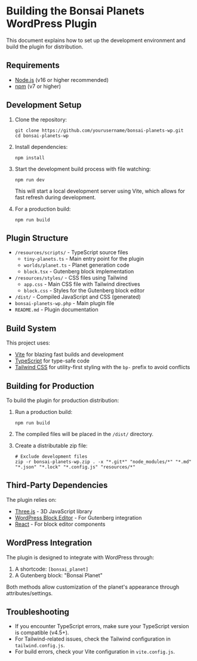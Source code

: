 # Building the Bonsai Planets WordPress Plugin

This document explains how to set up the development environment and build the plugin for distribution.

## Requirements

- [Node.js](https://nodejs.org/) (v16 or higher recommended)
- [npm](https://www.npmjs.com/) (v7 or higher)

## Development Setup

1. Clone the repository:
   ```
   git clone https://github.com/yourusername/bonsai-planets-wp.git
   cd bonsai-planets-wp
   ```

2. Install dependencies:
   ```
   npm install
   ```

3. Start the development build process with file watching:
   ```
   npm run dev
   ```
   This will start a local development server using Vite, which allows for fast refresh during development.

4. For a production build:
   ```
   npm run build
   ```

## Plugin Structure

- `/resources/scripts/` - TypeScript source files
  - `tiny-planets.ts` - Main entry point for the plugin
  - `worlds/planet.ts` - Planet generation code
  - `block.tsx` - Gutenberg block implementation
- `/resources/styles/` - CSS files using Tailwind
  - `app.css` - Main CSS file with Tailwind directives
  - `block.css` - Styles for the Gutenberg block editor
- `/dist/` - Compiled JavaScript and CSS (generated)
- `bonsai-planets-wp.php` - Main plugin file
- `README.md` - Plugin documentation

## Build System

This project uses:
- [Vite](https://vitejs.dev/) for blazing fast builds and development
- [TypeScript](https://www.typescriptlang.org/) for type-safe code
- [Tailwind CSS](https://tailwindcss.com/) for utility-first styling with the `bp-` prefix to avoid conflicts

## Building for Production

To build the plugin for production distribution:

1. Run a production build:
   ```
   npm run build
   ```

2. The compiled files will be placed in the `/dist/` directory.

3. Create a distributable zip file:
   ```
   # Exclude development files
   zip -r bonsai-planets-wp.zip . -x "*.git*" "node_modules/*" "*.md" "*.json" "*.lock" "*.config.js" "resources/*"
   ```

## Third-Party Dependencies

The plugin relies on:

- [Three.js](https://threejs.org/) - 3D JavaScript library
- [WordPress Block Editor](https://developer.wordpress.org/block-editor/) - For Gutenberg integration
- [React](https://reactjs.org/) - For block editor components

## WordPress Integration

The plugin is designed to integrate with WordPress through:

1. A shortcode: `[bonsai_planet]`
2. A Gutenberg block: "Bonsai Planet"

Both methods allow customization of the planet's appearance through attributes/settings.

## Troubleshooting

- If you encounter TypeScript errors, make sure your TypeScript version is compatible (v4.5+).
- For Tailwind-related issues, check the Tailwind configuration in `tailwind.config.js`.
- For build errors, check your Vite configuration in `vite.config.js`. 